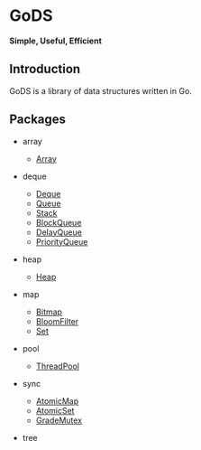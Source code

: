 # GoDS

__Simple, Useful, Efficient__

## Introduction

GoDS is a library of data structures written in Go.

## Packages

* array
    - [Array](array/array)

* deque
    - [Deque](deque/deque)
    - [Queue](deque/queue)
    - [Stack](deque/stack)
    - [BlockQueue](deque/blockqueue)
    - [DelayQueue](deque/delayqueue)
    - [PriorityQueue](deque/priorityqueue)

* heap
    - [Heap](heap)

* map
    - [Bitmap](map/bitmap)
    - [BloomFilter](map/bloomfilter)
    - [Set](map/set)

* pool
    - [ThreadPool](pool/threadpool)

* sync
    - [AtomicMap](sync/atomicmap)
    - [AtomicSet](sync/atomicset)
    - [GradeMutex](sync/grademutex)
  
* tree
